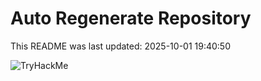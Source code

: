 # Auto Regenerate Repository

This README was last updated: 2025-10-01 19:40:50

 ![TryHackMe](https://tryhackme.com/badge/533634)